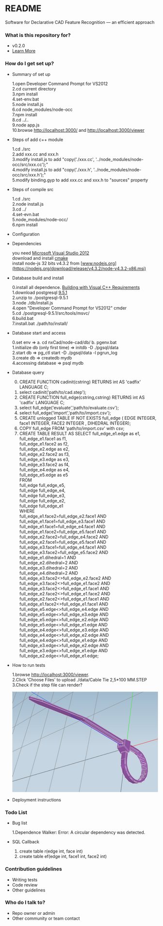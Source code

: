# README #

Software for Declarative CAD Feature Recognition — an efﬁcient approach

### What is this repository for? ###

* v0.2.0
* [Learn More]()

### How do I get set up? ###

* Summary of set up
  
    1.open Developer Command Prompt for VS2012  
    2.cd current directory  
	3.npm install  
	4.set-env.bat  
	5.node install.js  
	6.cd node_modules/node-occ  
	7.npm install  
	8.cd ../..  
	9.node app.js  
	10.browse [http://localhost:3000/](http://localhost:3000/) and [http://localhost:3000/viewer](http://localhost:3000/viewer)  

* Steps of add c++ module

	1.cd ./src  
	2.add xxx.cc and xxx.h  
	3.modify install.js to add "copy('./xxx.cc', '../node_modules/node-occ/src/xxx.cc');"  
	4.modify install.js to add "copy('./xxx.h', '../node_modules/node-occ/src/xxx.h');"  
	5.modify binding.gyp to add xxx.cc and xxx.h to "sources" property  

* Steps of compile src

	1.cd ./src  
	2.node install.js  
	3.cd ../  
	4.set-evn.bat  
	5.node_modules/node-occ/  
	6.npm install  

* Configuration
* Dependencies

	you need [Microsoft Visual Studio 2012](http://www.microsoft.com/en-us/download/details.aspx?id=30682)  
	download and install [cmake](http://www.cmake.org/download/)  
	install node-js 32 bits v4.3.2 from [www.nodejs.org](https://nodejs.org/download/release/v4.3.2/node-v4.3.2-x86.msi)  

* Database build and install

	0.install all dependence. [Building with Visual C++ Requirements](http://www.postgresql.org/docs/devel/static/install-windows-full.html)  
	1.download postgresql [9.5.1](https://ftp.postgresql.org/pub/source/v9.5.1/postgresql-9.5.1.tar.bz2)  
	2.unzip to ./postgresql-9.5.1  
	3.node ./db/install.js  
	4.open "Developer Command Prompt for VS2012" cmder  
	5.cd ./postgresql-9.5.1/src/tools/msvc/  
	6.build.bat  
	7.install.bat ./path/to/install/  

* Database start and access

	0.set env => a. cd nxCad/node-cad/db/ b. pgenv.bat  
	1.initialize db (only first time) => initdb -D ./pgsql/data  
	2.start db => pg_ctl start -D ./pgsql/data -l pgrun_log  
	3.create db => createdb mydb  
	4.accessing database => psql mydb  

* Database query

	0. CREATE FUNCTION cadinit(cstring) RETURNS int AS 'cadfix' LANGUAGE C;  
	1. select cadinit('path/to/cad.step');  
	2. CREATE FUNCTION full_edge(cstring,cstring) RETURNS int AS 'cadfix' LANGUAGE C;  
	3. select full_edge('evaluate','path/to/evaluate.csv');  
	4. select full_edge('import','path/to/import.csv');  
	5. CREATE unlogged TABLE IF NOT EXISTS full_edge ( EDGE INTEGER, face1 INTEGER, FACE2 INTEGER , DIHEDRAL INTEGER);  
	6. COPY full_edge FROM 'path/to/import.csv' with csv;  
	7. CREATE TABLE RESULT AS SELECT
	   full_edge_e1.edge as e1,  
	   full_edge_e1.face1 as f1,  
	   full_edge_e1.face2 as f2,  
	   full_edge_e2.edge as e2,  
	   full_edge_e2.face2 as f3,  
	   full_edge_e3.edge as e3,  
	   full_edge_e3.face2 as f4,  
	   full_edge_e4.edge as e4,  
	   full_edge_e5.edge as e5  
	   FROM  
	   full_edge full_edge_e5,  
	   full_edge full_edge_e4,  
	   full_edge full_edge_e3,  
	   full_edge full_edge_e2,  
	   full_edge full_edge_e1  
	   WHERE  
	   full_edge_e1.face2=full_edge_e2.face1 AND  
	   full_edge_e1.face1=full_edge_e3.face1 AND  
	   full_edge_e1.face1=full_edge_e4.face1 AND  
	   full_edge_e1.face2=full_edge_e5.face1 AND  
	   full_edge_e2.face2=full_edge_e4.face2 AND  
	   full_edge_e2.face1=full_edge_e5.face1 AND  
	   full_edge_e3.face1=full_edge_e4.face1 AND  
	   full_edge_e3.face2=full_edge_e5.face2 AND  
	   full_edge_e1.dihedral=1 AND  
	   full_edge_e2.dihedral=2 AND  
	   full_edge_e3.dihedral=2 AND  
	   full_edge_e4.dihedral=2 AND  
	   full_edge_e3.face2<>full_edge_e2.face2 AND  
	   full_edge_e3.face2<>full_edge_e1.face2 AND  
	   full_edge_e3.face2<>full_edge_e1.face1 AND  
	   full_edge_e2.face2<>full_edge_e1.face2 AND  
	   full_edge_e2.face2<>full_edge_e1.face1 AND  
	   full_edge_e1.face2<>full_edge_e1.face1 AND  
	   full_edge_e5.edge<>full_edge_e4.edge AND  
	   full_edge_e5.edge<>full_edge_e3.edge AND  
	   full_edge_e5.edge<>full_edge_e2.edge AND  
	   full_edge_e5.edge<>full_edge_e1.edge AND  
	   full_edge_e4.edge<>full_edge_e3.edge AND  
	   full_edge_e4.edge<>full_edge_e2.edge AND  
	   full_edge_e4.edge<>full_edge_e1.edge AND  
	   full_edge_e3.edge<>full_edge_e2.edge AND  
	   full_edge_e3.edge<>full_edge_e1.edge AND  
	   full_edge_e2.edge<>full_edge_e1.edge;  


* How to run tests

	1.browse [http://localhost:3000/viewer](http://localhost:3000/viewer).  
	2.Click 'Choose Files' to upload ./data/Cable Tie 2,5*100 MM.STEP  
	3.Check if the step file can render?  


	![Image of Cable Tie](./data/CableTie.png)  

* Deployment instructions

### Todo List ###

* Bug list

	1.Dependence Walker: Error: A circular dependency was detected.

* SQL Callback

	1. create table r(edge int, face int)  
	2. create table ef(edge int, face1 int, face2 int)

### Contribution guidelines ###

* Writing tests
* Code review
* Other guidelines

### Who do I talk to? ###

* Repo owner or admin
* Other community or team contact